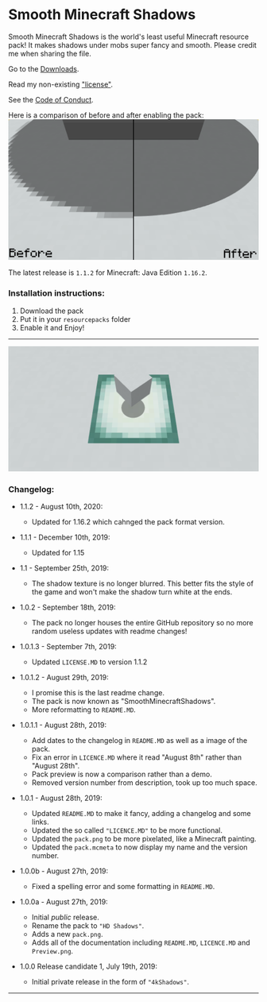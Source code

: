 # Smooth Minecraft Shadows

Smooth Minecraft Shadows is the world's least useful Minecraft resource pack! It makes shadows under mobs super fancy and smooth.
Please credit me when sharing the file.

Go to the [Downloads](https://github.com/TheThunderGuyS/SmoothMinecraftShadows/releases).

Read my non-existing ["license"](LICENSE.md).

See the [Code of Conduct](CODE_OF_CONDUCT.md).

Here is a comparison of before and after enabling the pack:
![oof the image didn't load](compare.png)

The latest release is `1.1.2` for Minecraft: Java Edition `1.16.2`.

### Installation instructions:
 1. Download the pack
 2. Put it in your `resourcepacks` folder
 3. Enable it and Enjoy!

**********
 ![](banner.png)

### Changelog:

- 1.1.2 - August 10th, 2020:
  - Updated for 1.16.2 which cahnged the pack format version.

- 1.1.1 - December 10th, 2019:
  - Updated for 1.15

- 1.1 - September 25th, 2019:
  - The shadow texture is no longer blurred. This better fits the style of the game and won't make the shadow turn white at the ends.

- 1.0.2 - September 18th, 2019:
  - The pack no longer houses the entire GitHub repository so no more random useless updates with readme changes!
  
- 1.0.1.3 - September 7th, 2019:
  - Updated `LICENSE.MD` to version 1.1.2

- 1.0.1.2 - August 29th, 2019:
  - I promise this is the last readme change.
  - The pack is now known as "SmoothMinecraftShadows".
  - More reformatting to `README.MD`.

- 1.0.1.1 - August 28th, 2019:
  - Add dates to the changelog in `README.MD` as well as a image of the pack.
  - Fix an error in `LICENCE.MD` where it read "August 8th" rather than "August 28th".
  - Pack preview is now a comparison rather than a demo.
  - Removed version number from description, took up too much space.

- 1.0.1 - August 28th, 2019: 
  - Updated `README.MD` to make it fancy, adding a changelog and some links.
  - Updated the so called `"LICENCE.MD"` to be more functional.
  - Updated the `pack.png` to be more pixelated, like a Minecraft painting.
  - Updated the `pack.mcmeta` to now display my name and the version number.

- 1.0.0b - August 27th, 2019:
  - Fixed a spelling error and some formatting in `README.MD`.

- 1.0.0a - August 27th, 2019:
  - Initial *public* release.
  - Rename the pack to `"HD Shadows"`.
  - Adds a new `pack.png`.
  - Adds all of the documentation including `README.MD`, `LICENCE.MD` and `Preview.png`.

- 1.0.0 Release candidate 1, July 19th, 2019:
  - Initial private release in the form of `"4kShadows"`.
  
********************  
